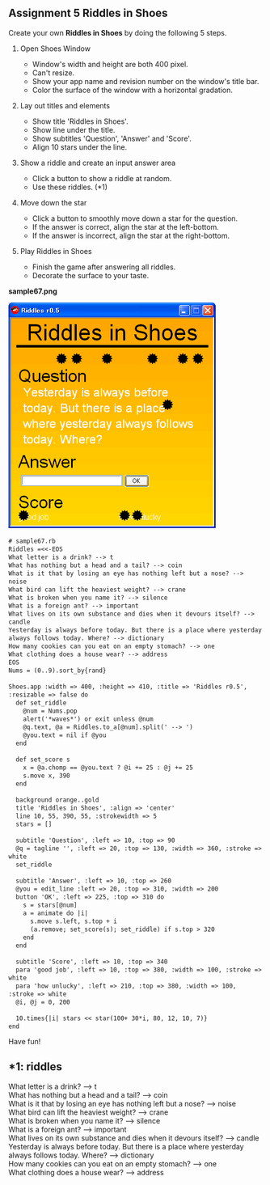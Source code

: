 Assignment 5 Riddles in Shoes
-----------------------------

Create your own **Riddles in Shoes** by doing the following 5 steps.

1. Open Shoes Window

	+ Window's width and height are both 400 pixel.
	+ Can't resize.
	+ Show your app name and revision number on the window's title bar.
	+ Color the surface of the window with a horizontal gradation.

2. Lay out titles and elements

	+ Show title 'Riddles in Shoes'.
	+ Show line under the title.
	+ Show subtitles 'Question', 'Answer' and 'Score'.
	+ Align 10 stars under the line.

3. Show a riddle and create an input answer area

	+ Click a button to show a riddle at random.
	+ Use these riddles. (\*1)

4. Move down the star

	+ Click a button to smoothly move down a star for the question.
	+ If the answer is correct, align the star at the left-bottom.
	+ If the answer is incorrect, align the star at the right-bottom.

5. Play Riddles in Shoes

	+ Finish the game after answering all riddles.
	+ Decorate the surface to your taste.


**sample67.png**

![sample67.png](http://github.com/ashbb/shoes_tutorial_html/raw/master/images/sample67.png)


	# sample67.rb
	Riddles =<<-EOS
	What letter is a drink? --> t
	What has nothing but a head and a tail? --> coin
	What is it that by losing an eye has nothing left but a nose? --> noise
	What bird can lift the heaviest weight? --> crane
	What is broken when you name it? --> silence
	What is a foreign ant? --> important
	What lives on its own substance and dies when it devours itself? --> candle
	Yesterday is always before today. But there is a place where yesterday always follows today. Where? --> dictionary
	How many cookies can you eat on an empty stomach? --> one
	What clothing does a house wear? --> address
	EOS
	Nums = (0..9).sort_by{rand}
	
	Shoes.app :width => 400, :height => 410, :title => 'Riddles r0.5', :resizable => false do
	  def set_riddle
	    @num = Nums.pop
	    alert('*waves*') or exit unless @num
	    @q.text, @a = Riddles.to_a[@num].split(' --> ')
	    @you.text = nil if @you
	  end
	  
	  def set_score s
	    x = @a.chomp == @you.text ? @i += 25 : @j += 25
	    s.move x, 390
	  end
	  
	  background orange..gold
	  title 'Riddles in Shoes', :align => 'center'
	  line 10, 55, 390, 55, :strokewidth => 5
	  stars = []
	  
	  subtitle 'Question', :left => 10, :top => 90
	  @q = tagline '', :left => 20, :top => 130, :width => 360, :stroke => white
	  set_riddle
	  
	  subtitle 'Answer', :left => 10, :top => 260
	  @you = edit_line :left => 20, :top => 310, :width => 200
	  button 'OK', :left => 225, :top => 310 do
	    s = stars[@num]
	    a = animate do |i|
	      s.move s.left, s.top + i
	      (a.remove; set_score(s); set_riddle) if s.top > 320
	    end
	  end
	  
	  subtitle 'Score', :left => 10, :top => 340
	  para 'good job', :left => 10, :top => 380, :width => 100, :stroke => white
	  para 'how unlucky', :left => 210, :top => 380, :width => 100, :stroke => white
	  @i, @j = 0, 200
	  
	  10.times{|i| stars << star(100+ 30*i, 80, 12, 10, 7)}  
	end


Have fun!


\*1: riddles
------------
What letter is a drink? --> t <br>
What has nothing but a head and a tail? --> coin <br>
What is it that by losing an eye has nothing left but a nose? --> noise <br>
What bird can lift the heaviest weight? --> crane <br>
What is broken when you name it? --> silence <br>
What is a foreign ant? --> important <br>
What lives on its own substance and dies when it devours itself? --> candle <br>
Yesterday is always before today. But there is a place where yesterday always follows today. Where? --> dictionary <br>
How many cookies can you eat on an empty stomach? --> one <br>
What clothing does a house wear? --> address <br>
